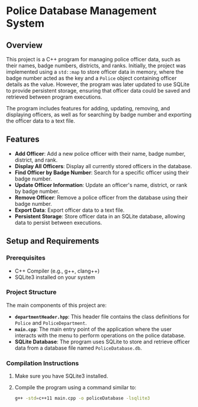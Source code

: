 # Police Database Management System

## Overview
This project is a C++ program for managing police officer data, such as their names, badge numbers, districts, and ranks. Initially, the project was implemented using a `std::map` to store officer data in memory, where the badge number acted as the key and a `Police` object containing officer details as the value. However, the program was later updated to use SQLite to provide persistent storage, ensuring that officer data could be saved and retrieved between program executions.

The program includes features for adding, updating, removing, and displaying officers, as well as for searching by badge number and exporting the officer data to a text file.

## Features
- **Add Officer**: Add a new police officer with their name, badge number, district, and rank.
- **Display All Officers**: Display all currently stored officers in the database.
- **Find Officer by Badge Number**: Search for a specific officer using their badge number.
- **Update Officer Information**: Update an officer's name, district, or rank by badge number.
- **Remove Officer**: Remove a police officer from the database using their badge number.
- **Export Data**: Export officer data to a text file.
- **Persistent Storage**: Store officer data in an SQLite database, allowing data to persist between executions.

## Setup and Requirements

### Prerequisites
- C++ Compiler (e.g., g++, clang++)
- SQLite3 installed on your system

### Project Structure
The main components of this project are:

- **`departmentHeader.hpp`**: This header file contains the class definitions for `Police` and `PoliceDepartment`.
- **`main.cpp`**: The main entry point of the application where the user interacts with the menu to perform operations on the police database.
- **SQLite Database**: The program uses SQLite to store and retrieve officer data from a database file named `PoliceDatabase.db`.

### Compilation Instructions
1. Make sure you have SQLite3 installed.
2. Compile the program using a command similar to:

   ```bash
   g++ -std=c++11 main.cpp -o policeDatabase -lsqlite3
